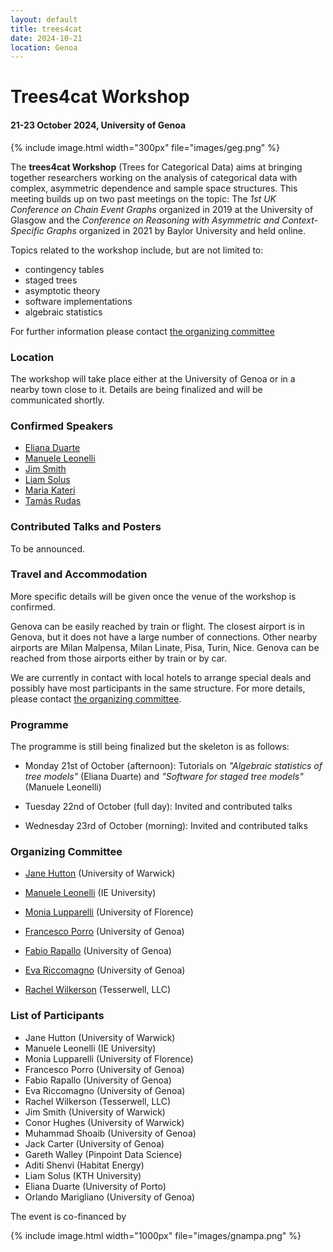 ```yaml
---
layout: default
title: trees4cat 
date: 2024-10-21
location: Genoa
---
```



# Trees4cat Workshop

#### 21-23 October 2024, University of Genoa

{% include image.html width="300px" file="images/geg.png" %}

The **trees4cat Workshop** (Trees for Categorical Data) aims at bringing together researchers working on the analysis of categorical data with complex, asymmetric dependence and sample space structures. This meeting builds up on two past meetings on the topic: The *1st UK Conference on Chain Event Graphs* organized in 2019 at the University of Glasgow and the *Conference on Reasoning with Asymmetric and Context-Specific Graphs* organized in 2021 by Baylor University and held online.

Topics related to the workshop include, but are not limited to:

 - contingency tables
 - staged trees
 - asymptotic theory 
 - software implementations
 - algebraic statistics
 
For further information please contact [the organizing committee](mailto:manuele.leonelli@ie.edu)

### Location
The workshop will take place either at the University of Genoa or in a nearby town close to it. Details are being finalized and will be communicated shortly.

### Confirmed Speakers
 - [Eliana Duarte](https://emduart2.github.io)
 - [Manuele Leonelli](https://manueleleonelli.github.io)
 - [Jim Smith](https://warwick.ac.uk/fac/sci/statistics/staff/academic-research/smith/)
 - [Liam Solus](https://people.kth.se/~solus)
 - [Maria Kateri](https://www.isw.rwth-aachen.de/person.php?id=84)
 - [Tamás Rudas](https://statisztika.tatk.elte.hu/tanszeki_honlap/Rudas_Tamas)

### Contributed Talks and Posters
To be announced.

### Travel and Accommodation 
More specific details will be given once the venue of the workshop is confirmed. 

Genova can be easily reached by train or flight. The closest airport is in Genova, but it does not have a large number of connections. Other nearby airports are Milan Malpensa, Milan Linate, Pisa, Turin, Nice. Genova can be reached from those airports either by train or by car.

We are currently in contact with local hotels to arrange special deals and possibly have most participants in the same structure. For more details, please contact [the organizing committee](mailto:manuele.leonelli@ie.edu).

### Programme 

The programme is still being finalized but the skeleton is as follows:

 - Monday 21st of October (afternoon): Tutorials on *"Algebraic statistics of tree models"* (Eliana Duarte) and *"Software for staged tree models"* (Manuele Leonelli)

 -  Tuesday 22nd of October (full day): Invited and contributed talks

 -  Wednesday 23rd of October (morning): Invited and contributed talks

### Organizing Committee

 - [Jane Hutton](https://warwick.ac.uk/fac/sci/statistics/staff/academic-research/hutton/) (University of Warwick)

 - [Manuele Leonelli](https://manueleleonelli.github.io) (IE University)
 
 - [Monia Lupparelli](https://scholar.google.com/citations?user=acIiN2EAAAAJ&hl=it) (University of Florence)
 
 - [Francesco Porro](https://rubrica.unige.it/personale/UkJAU1lp) (University of Genoa)
 
 - [Fabio Rapallo](https://rubrica.unige.it/personale/UkNHX1lh) (University of Genoa)
 
 - [Eva Riccomagno](https://www.dima.unige.it/~riccomag/) (University of Genoa)
 
 - [Rachel Wilkerson](http://www.rlwilkerson.com/about/) (Tesserwell, LLC)

### List of Participants

 - Jane Hutton (University of Warwick)
 - Manuele Leonelli (IE University)
 - Monia Lupparelli (University of Florence)
 - Francesco Porro (University of Genoa)
 - Fabio Rapallo (University of Genoa)
 - Eva Riccomagno (University of Genoa)
 - Rachel Wilkerson (Tesserwell, LLC)
 - Jim Smith (University of Warwick)
 - Conor Hughes (University of Warwick)
 - Muhammad Shoaib (University of Genoa)
 - Jack Carter (University of Genoa)
 - Gareth Walley (Pinpoint Data Science)
 - Aditi Shenvi (Habitat Energy)
 - Liam Solus (KTH University)
 - Eliana Duarte (University of Porto)
 - Orlando Marigliano (University of Genoa)

The event is co-financed by

{% include image.html width="1000px" file="images/gnampa.png" %}
